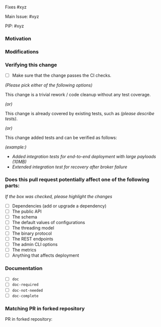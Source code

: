<!--
### Contribution Checklist
  
  - PR title format should be *[type][component] summary*. For details, see *[Guideline - Pulsar PR Naming Convention](https://pulsar.apache.org/contribute/develop-semantic-title/)*. 

  - Fill out the template below to describe the changes contributed by the pull request. That will give reviewers the context they need to do the review.
  
  - Each pull request should address only one issue, not mix up code from multiple issues.
  
  - Each commit in the pull request has a meaningful commit message

  - Once all items of the checklist are addressed, remove the above text and this checklist, leaving only the filled out template below.
-->

<!-- Either this PR fixes an issue, -->

Fixes #xyz

<!-- or this PR is one task of an issue -->

Main Issue: #xyz

<!-- If the PR belongs to a PIP, please add the PIP link here -->

PIP: #xyz 

<!-- Details of when a PIP is required and how the PIP process work, please see: https://github.com/apache/pulsar/blob/master/pip/README.md -->

### Motivation

<!-- Explain here the context, and why you're making that change. What is the problem you're trying to solve. -->

### Modifications

<!-- Describe the modifications you've done. -->

### Verifying this change

- [ ] Make sure that the change passes the CI checks.

*(Please pick either of the following options)*

This change is a trivial rework / code cleanup without any test coverage.

*(or)*

This change is already covered by existing tests, such as *(please describe tests)*.

*(or)*

This change added tests and can be verified as follows:

*(example:)*
  - *Added integration tests for end-to-end deployment with large payloads (10MB)*
  - *Extended integration test for recovery after broker failure*

### Does this pull request potentially affect one of the following parts:

<!-- DO NOT REMOVE THIS SECTION. CHECK THE PROPER BOX ONLY. -->

*If the box was checked, please highlight the changes*

- [ ] Dependencies (add or upgrade a dependency)
- [ ] The public API
- [ ] The schema
- [ ] The default values of configurations
- [ ] The threading model
- [ ] The binary protocol
- [ ] The REST endpoints
- [ ] The admin CLI options
- [ ] The metrics
- [ ] Anything that affects deployment

### Documentation

<!-- DO NOT REMOVE THIS SECTION. CHECK THE PROPER BOX ONLY. -->

- [ ] `doc` <!-- Your PR contains doc changes. -->
- [ ] `doc-required` <!-- Your PR changes impact docs and you will update later -->
- [ ] `doc-not-needed` <!-- Your PR changes do not impact docs -->
- [ ] `doc-complete` <!-- Docs have been already added -->

### Matching PR in forked repository

PR in forked repository: <!-- ENTER URL HERE -->

<!--
After opening this PR, the build in apache/pulsar will fail and instructions will
be provided for opening a PR in the PR author's forked repository.

apache/pulsar pull requests should be first tested in your own fork since the 
apache/pulsar CI based on GitHub Actions has constrained resources and quota.
GitHub Actions provides separate quota for pull requests that are executed in 
a forked repository.

The tests will be run in the forked repository until all PR review comments have
been handled, the tests pass and the PR is approved by a reviewer.
-->
